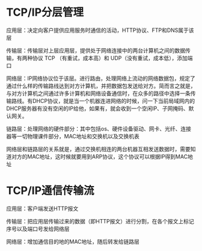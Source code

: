 # TCP/IP分层管理

应用层：决定向客户提供应用服务时通信的活动，HTTP协议、FTP和DNS属于该层

传输层：传输层对上层应用层，提供处于网络连接中的两台计算机之间的数据传输，有两种协议 TCP （有重试，成本高）和 UDP（没有重试，成本低），添加端口

网络层：IP网络协议位于该层。进行路由，处理网络上流动的网络数据包，规定了通过什么样的传输路线达到对方计算机，并把数据包发送给对方。简而言之就是，与对方计算机之间通过许多计算机和网络设备通信时，在众多的路径中选择一条传输路线。有DHCP协议，就是当一个机器连进网络的时候，问一下当前局域网内的DHCP服务器有没有空闲的IP给他，如果有，就会收到一个空闲IP、子网掩码、默认网关。

链路层：处理网络的硬件部分：其中包括os、硬件设备驱动、网卡、光纤、连接器等一切物理课件部分，MAC地址和交换机以及交换机表


网络层和链路层的关系就是，通过交换机相连的两台机器互相发送数据时，需要知道对方的MAC地址，这时候就要用到ARP协议，这个协议可以根据IP得到MAC地址


# TCP/IP通信传输流

应用层：客户端发送HTTP报文

传输层：把应用层传输过来的数据（即HTTP报文）进行分割，在各个报文上标记序号以及端口号发给网络层

网络层：增加通信目的地的MAC地址，随后转发给链路层


 
